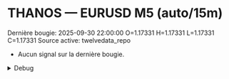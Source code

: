 # THANOS — EURUSD M5 (auto/15m)
Dernière bougie: 2025-09-30 22:00:00  O=1.17331  H=1.17331  L=1.17331  C=1.17331
Source active: twelvedata_repo

- Aucun signal sur la dernière bougie.

<details><summary>Debug</summary>

- TD_API_KEY manquant.

</details>